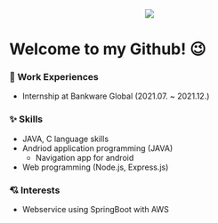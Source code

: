 <div align=center>
<a href="https://hits.seeyoufarm.com"><img src="https://hits.seeyoufarm.com/api/count/incr/badge.svg?url=https%3A%2F%2Fgithub.com%2Fyunhye-choi%2Fhit-counter&count_bg=%23FF9797&title_bg=%23656565&icon=&icon_color=%23FF0000&title=hits&edge_flat=false"/></a>
</div>

# Welcome to my Github! 😉 

### 🏢 Work Experiences
* Internship at Bankware Global (2021.07. ~ 2021.12.) 
### ✨ Skills
* JAVA, C language skills
* Andriod application programming (JAVA)
  - Navigation app for android
* Web programming (Node.js, Express.js)
### 💘 Interests
* Webservice using SpringBoot with AWS
